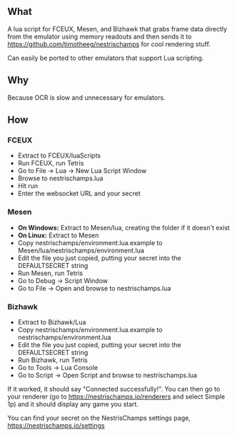 ## What
A lua script for FCEUX, Mesen, and Bizhawk that grabs frame data directly from the emulator using memory readouts and then sends it to https://github.com/timotheeg/nestrischamps for cool rendering stuff.

Can easily be ported to other emulators that support Lua scripting.

## Why
Because OCR is slow and unnecessary for emulators.

## How
### FCEUX
- Extract to FCEUX/luaScripts
- Run FCEUX, run Tetris
- Go to File -> Lua -> New Lua Script Window
- Browse to nestrischamps.lua
- Hit run
- Enter the websocket URL and your secret

### Mesen
- **On Windows:** Extract to Mesen/lua, creating the folder if it doesn't exist
- **On Linux:** Extract to Mesen
- Copy nestrischamps/environment.lua.example to Mesen/lua/nestrischamps/environment.lua
- Edit the file you just copied, putting your secret into the DEFAULTSECRET string
- Run Mesen, run Tetris
- Go to Debug -> Script Window
- Go to File -> Open and browse to nestrischamps.lua

### Bizhawk
- Extract to Bizhawk/Lua
- Copy nestrischamps/environment.lua.example to nestrischamps/environment.lua
- Edit the file you just copied, putting your secret into the DEFAULTSECRET string
- Run Bizhawk, run Tetris
- Go to Tools -> Lua Console
- Go to Script -> Open Script and browse to nestrischamps.lua

If it worked, it should say "Connected successfully!". You can then go to your renderer (go to https://nestrischamps.io/renderers and select Simple 1p) and it should display any game you start.

You can find your secret on the NestrisChamps settings page, https://nestrischamps.io/settings
